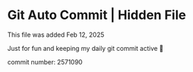 # Git Auto Commit | Hidden File

This file was added Feb 12, 2025

Just for fun and keeping my daily git commit active 🤪

commit number: 2571090
